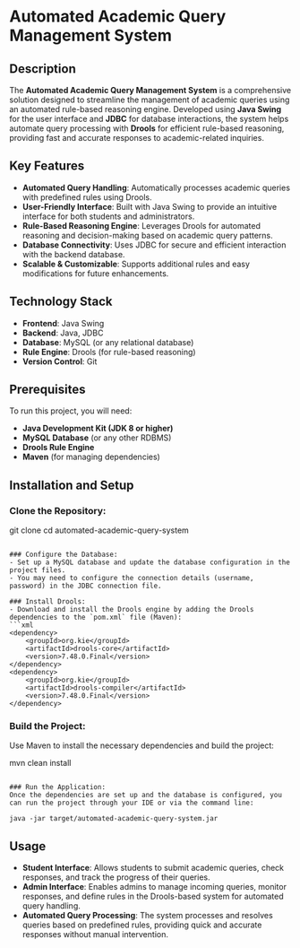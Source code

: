 
# Automated Academic Query Management System

## Description
The **Automated Academic Query Management System** is a comprehensive solution designed to streamline the management of academic queries using an automated rule-based reasoning engine. Developed using **Java Swing** for the user interface and **JDBC** for database interactions, the system helps automate query processing with **Drools** for efficient rule-based reasoning, providing fast and accurate responses to academic-related inquiries.

## Key Features
- **Automated Query Handling**: Automatically processes academic queries with predefined rules using Drools.
- **User-Friendly Interface**: Built with Java Swing to provide an intuitive interface for both students and administrators.
- **Rule-Based Reasoning Engine**: Leverages Drools for automated reasoning and decision-making based on academic query patterns.
- **Database Connectivity**: Uses JDBC for secure and efficient interaction with the backend database.
- **Scalable & Customizable**: Supports additional rules and easy modifications for future enhancements.

## Technology Stack
- **Frontend**: Java Swing
- **Backend**: Java, JDBC
- **Database**: MySQL (or any relational database)
- **Rule Engine**: Drools (for rule-based reasoning)
- **Version Control**: Git

## Prerequisites
To run this project, you will need:
- **Java Development Kit (JDK 8 or higher)**
- **MySQL Database** (or any other RDBMS)
- **Drools Rule Engine**
- **Maven** (for managing dependencies)

## Installation and Setup

### Clone the Repository:

git clone 
cd automated-academic-query-system
```

### Configure the Database:
- Set up a MySQL database and update the database configuration in the project files.
- You may need to configure the connection details (username, password) in the JDBC connection file.

### Install Drools:
- Download and install the Drools engine by adding the Drools dependencies to the `pom.xml` file (Maven):
```xml
<dependency>
    <groupId>org.kie</groupId>
    <artifactId>drools-core</artifactId>
    <version>7.48.0.Final</version>
</dependency>
<dependency>
    <groupId>org.kie</groupId>
    <artifactId>drools-compiler</artifactId>
    <version>7.48.0.Final</version>
</dependency>
```

### Build the Project:
Use Maven to install the necessary dependencies and build the project:

mvn clean install
```

### Run the Application:
Once the dependencies are set up and the database is configured, you can run the project through your IDE or via the command line:

java -jar target/automated-academic-query-system.jar
```

## Usage

- **Student Interface**: Allows students to submit academic queries, check responses, and track the progress of their queries.
- **Admin Interface**: Enables admins to manage incoming queries, monitor responses, and define rules in the Drools-based system for automated query handling.
- **Automated Query Processing**: The system processes and resolves queries based on predefined rules, providing quick and accurate responses without manual intervention.
